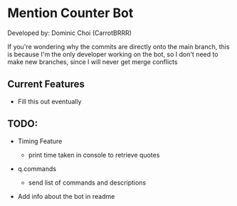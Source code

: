 # Mention Counter Bot
Developed by: Dominic Choi (CarrotBRRR)

If you're wondering why the commits are directly onto the main branch, 
this is because I'm the only developer working on the bot, 
so I don't need to make new branches, since I will never
get merge conflicts

## Current Features
- Fill this out eventually

## TODO: 
- Timing Feature
    - print time taken in console to retrieve quotes

- q.commands
    - send list of commands and descriptions

- Add info about the bot in readme
